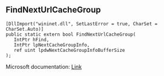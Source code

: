 ## FindNextUrlCacheGroup

```
[DllImport("wininet.dll", SetLastError = true, CharSet = CharSet.Auto)]
public static extern bool FindNextUrlCacheGroup(
   IntPtr hFind,
   IntPtr lpNextCacheGroupInfo,
   ref uint lpdwNextCacheGroupInfoBufferSize
);
```

Microsoft documentation: [Link](https://docs.microsoft.com/en-us/windows/win32/api/wininet/nf-wininet-findnexturlcachegroup)
